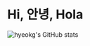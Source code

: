 # Hi, 안녕, Hola
![hyeokg's GitHub stats](https://github-readme-stats.vercel.app/api?username=hyeokg&show_icons=true&theme=tokyonight)